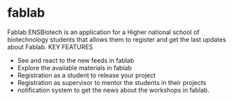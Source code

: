 # fablab

Fablab ENSBiotech is an application for a Higher national school of biotechnology students
that allows them to register and get the last updates about Fablab.
KEY FEATURES
- See and react to the new feeds in fablab
- Explore the available materials in fablab
- Registration as a student to release your project
- Registration as supervisor to mentor the students in their projects
- notification system to get the news about the workshops in fablab.
